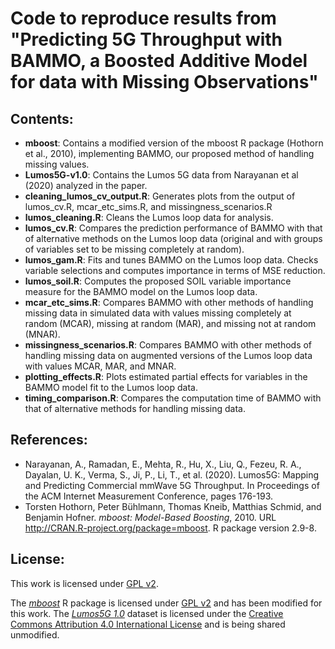 # Code to reproduce results from "Predicting 5G Throughput with BAMMO, a Boosted Additive Model for data with Missing Observations"

## Contents:
- **mboost**: Contains a modified version of the mboost R package (Hothorn et al., 2010), implementing BAMMO, our proposed method of handling missing values.
- **Lumos5G-v1.0**: Contains the Lumos 5G data from Narayanan et al (2020) analyzed in the paper.
- **cleaning_lumos_cv_output.R**: Generates plots from the output of lumos_cv.R, mcar_etc_sims.R, and missingness_scenarios.R
- **lumos_cleaning.R**: Cleans the Lumos loop data for analysis.
- **lumos_cv.R**: Compares the prediction performance of BAMMO with that of alternative methods on the Lumos loop data (original and with groups of variables set to be missing completely at random).
- **lumos_gam.R**: Fits and tunes BAMMO on the Lumos loop data. Checks variable selections and computes importance in terms of MSE reduction. 
- **lumos_soil.R**: Computes the proposed SOIL variable importance measure for the BAMMO model on the Lumos loop data.
- **mcar_etc_sims.R**: Compares BAMMO with other methods of handling missing data in simulated data with values missing completely at random (MCAR), missing at random (MAR), and missing not at random (MNAR).
- **missingness_scenarios.R**: Compares BAMMO with other methods of handling missing data on augmented versions of the Lumos loop data with values MCAR, MAR, and MNAR.
- **plotting_effects.R**: Plots estimated partial effects for variables in the BAMMO model fit to the Lumos loop data.
- **timing_comparison.R**: Compares the computation time of BAMMO with that of alternative methods for handling missing data.

## References:
- Narayanan, A., Ramadan, E., Mehta, R., Hu, X., Liu, Q., Fezeu, R. A., Dayalan, U. K., Verma, S., Ji,
P., Li, T., et al. (2020). Lumos5G: Mapping and Predicting Commercial mmWave 5G Throughput.
In Proceedings of the ACM Internet Measurement Conference, pages 176-193.
- Torsten Hothorn, Peter Bühlmann, Thomas Kneib, Matthias Schmid, and Benjamin Hofner. *mboost:
Model-Based Boosting*, 2010. URL http://CRAN.R-project.org/package=mboost. R package
version 2.9-8.

## License: 
This work is licensed under [GPL v2](https://cran.r-project.org/web/licenses/GPL-2).

The [*mboost*](https://cran.r-project.org/web/packages/mboost/index.html) R package is licensed under [GPL v2](https://cran.r-project.org/web/licenses/GPL-2) and has been modified for this work. 
The [*Lumos5G 1.0*](https://ieee-dataport.org/open-access/lumos5g-dataset) dataset is licensed under the [Creative Commons Attribution 4.0 International License](https://creativecommons.org/licenses/by/4.0/) and is being shared unmodified.

